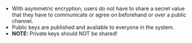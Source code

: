- With asymmetric encryption, users do not have to share a secret value that they have to communicate or agree on beforehand or over a public channel.
- Public keys are published and available to everyone in the system.
- **NOTE:** Private keys should NOT be shared!